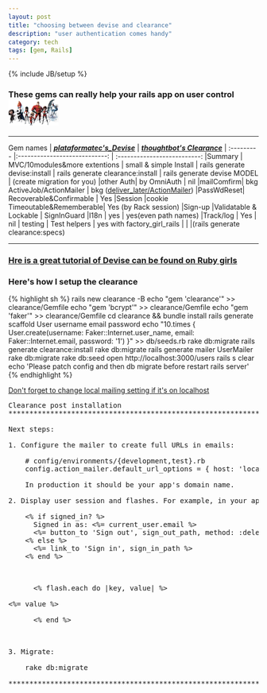 ```yaml
---
layout: post
title: "choosing between devise and clearance"
description: "user authentication comes handy"
category: tech
tags: [gem, Rails]
---
```

{% include JB/setup %}
### These gems can really help your rails app on user control <img src="/assets/imgs/users.jpg"  alt="major incrediable roles" width="20%"/>

<hr>

Gem names   |  ***[plataformatec's_Devise](https://github.com/plataformatec/devise)***   |  ***[thoughtbot's Clearance](https://github.com/thoughtbot/clearance)***  |
:--------- |:----------------------------: | :--------------------------: |Summary    | MVC/10modules&more extentions |    small & simple
Install    | rails generate devise:install | rails generate clearance:install
           | rails generate devise MODEL   |   (create migration for you)
|other Auth|    by OmniAuth                | nil
|mailComfirm|    bkg ActiveJob/ActionMailer |  bkg ([deliver_later/ActionMailer](http://edgeapi.rubyonrails.org/classes/ActionMailer/MessageDelivery.html#method-i-deliver_later))
|PassWdReset| Recoverable&Confirmable       | Yes
|Session    |cookie Timeoutable&Rememberable| Yes (by Rack session)
|Sign-up    |Validatable & Lockable         |    SignInGuard
|I18n       |   yes                         | yes(even path names)
|Track/log  |   Yes                         | nil
| testing   |  Test helpers                 | yes with factory_girl_rails
|           |                               |(rails generate clearance:specs)

<hr>

### [Hre is a great tutorial of Devise can be found on Ruby girls](http://guides.railsgirls.com/devise/)

### Here's how I setup the clearance
{% highlight sh %}
rails new clearance -B
echo "gem 'clearance'" >> clearance/Gemfile
echo "gem 'bcrypt'"      >> clearance/Gemfile
echo "gem 'faker'"       >> clearance/Gemfile
cd clearance && bundle install
rails generate scaffold User username email password
echo "10.times { User.create(username: Faker::Internet.user_name, email: Faker::Internet.email, password: '1') }" >> db/seeds.rb
rake db:migrate
rails generate clearance:install
rake db:migrate
rails generate mailer UserMailer
rake db:migrate
rake db:seed
open http://localhost:3000/users
rails s
clear
echo 'Please patch config and then db migrate before restart rails server'
{% endhighlight %}

[Don't forget to change local mailing setting if it's on localhost](http://blog.anupamsg.me/2012/02/14/enabling-postfix-for-outbound-relay-via-gmail-on-os-x-lion-11/)

<pre>
Clearance post installation
*******************************************************************************

Next steps:

1. Configure the mailer to create full URLs in emails:

    # config/environments/{development,test}.rb
    config.action_mailer.default_url_options = { host: 'localhost:3000' }

    In production it should be your app's domain name.

2. Display user session and flashes. For example, in your application layout:

    <% if signed_in? %>
      Signed in as: <%= current_user.email %>
      <%= button_to 'Sign out', sign_out_path, method: :delete %>
    <% else %>
      <%= link_to 'Sign in', sign_in_path %>
    <% end %>

    <div id="flash">
      <% flash.each do |key, value| %>
        <div class="flash <%= key %>"><%= value %></div>
      <% end %>
    </div>

3. Migrate:

    rake db:migrate

*******************************************************************************
</pre>